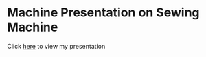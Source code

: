 # Machine Presentation on Sewing Machine

Click [here](https://www.canva.com/design/DAFaXMMHVQg/kiS4Nr37c2UIRIpJhV_omQ/view?utm_content=DAFaXMMHVQg&utm_campaign=designshare&utm_medium=link&utm_source=publishsharelink) to view my presentation

